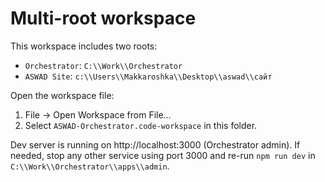 # Multi-root workspace

This workspace includes two roots:

- `Orchestrator`: `C:\\Work\\Orchestrator`
- `ASWAD Site`: `c:\\Users\\Makkaroshka\\Desktop\\aswad\\сайт`

Open the workspace file:

1. File → Open Workspace from File…
2. Select `ASWAD-Orchestrator.code-workspace` in this folder.

Dev server is running on http://localhost:3000 (Orchestrator admin). If needed, stop any other service using port 3000 and re-run `npm run dev` in `C:\\Work\\Orchestrator\\apps\\admin`.
